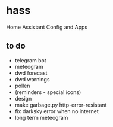 # hass
Home Assistant Config and Apps

## to do
- telegram bot
- meteogram
- dwd forecast
- dwd warnings
- pollen
- (reminders - special icons)
- design
- make garbage.py http-error-resistant
- fix darksky error when no internet
- long term meteogram
